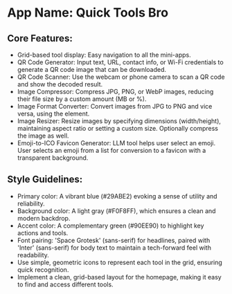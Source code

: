 # **App Name**: Quick Tools Bro

## Core Features:

- Grid-based tool display: Easy navigation to all the mini-apps.
- QR Code Generator: Input text, URL, contact info, or Wi-Fi credentials to generate a QR code image that can be downloaded.
- QR Code Scanner: Use the webcam or phone camera to scan a QR code and show the decoded result.
- Image Compressor: Compress JPG, PNG, or WebP images, reducing their file size by a custom amount (MB or %).
- Image Format Converter: Convert images from JPG to PNG and vice versa, using the  element.
- Image Resizer: Resize images by specifying dimensions (width/height), maintaining aspect ratio or setting a custom size. Optionally compress the image as well.
- Emoji-to-ICO Favicon Generator: LLM tool helps user select an emoji. User selects an emoji from a list for conversion to a favicon with a transparent background.

## Style Guidelines:

- Primary color: A vibrant blue (#29ABE2) evoking a sense of utility and reliability.
- Background color: A light gray (#F0F8FF), which ensures a clean and modern backdrop.
- Accent color: A complementary green (#90EE90) to highlight key actions and tools.
- Font pairing: 'Space Grotesk' (sans-serif) for headlines, paired with 'Inter' (sans-serif) for body text to maintain a tech-forward feel with readability.
- Use simple, geometric icons to represent each tool in the grid, ensuring quick recognition.
- Implement a clean, grid-based layout for the homepage, making it easy to find and access different tools.